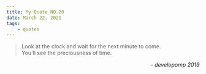 ```yaml
---
title: My Quote NO.20
date: March 22, 2021
tags:
	- quotes
---
```


> Look at the clock and wait for the next minute to come.<br>
> You'll see the preciousness of time.

<div style="text-align: right"> <i>- developomp 2019</i> </div>
